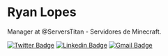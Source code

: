 # Ryan Lopes 

Manager at @ServersTitan - Servidores de Minecraft.


[![Twitter Badge](https://img.shields.io/badge/-@RwithL-6633cc?style=flat-square&labelColor=6633cc&logo=twitter&logoColor=white&link=https://twitter.com/RwithL)](https://twitter.com/RwithL) 
[![Linkedin Badge](https://img.shields.io/badge/-Ryan%20Lopes-6633cc?style=flat-square&logo=Linkedin&logoColor=white&link=https://www.linkedin.com/in/ryan-lopes-ab8625179/)](https://www.linkedin.com/in/ryan-lopes-ab8625179/) 
[![Gmail Badge](https://img.shields.io/badge/-ryanlcc020@gmail.com-6633cc?style=flat-square&logo=Gmail&logoColor=white&link=mailto:ryanlcc020@gmail.com)](mailto:ryanlcc020@gmail.com)
